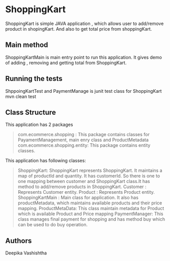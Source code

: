 # ShoppingKart

ShoppingKart is simple JAVA application , which allows user to add/remove product in shopingKart. And also to get total price from shoppingKart.

## Main method

ShoppingKartMain is main entry point to run this application. It gives demo of adding , removing and getting total from ShoppingKart.


## Running the tests

ShppoingKartTest and PaymentManage is junit test class for ShoppingKart
mvn clean test


## Class Structure
This application has 2 packages
> com.ecommerce.shopping : This package contains classes for PayamentManagement, main enry class and ProductMetadata
> com.ecommerce.shopping.entity: This package contains entity classes.
 
This application has following classes:

> ShoppingKart: ShoppingKart represents ShoppingKart. It maintains a map of productId and quantity. It has customerId. So there is one to one mapping between customer and ShoppingKart class.It has method to add/remove products in ShoppingKart. 
> Customer : Represents Customer entity.
> Product : Represents Product entity.
> ShoppingKartMain : Main class for application. It also has productMetadata, which maintains available products and their price mapping.
> ProductMetaData: This class maintain metadata for Product which is available Product and Price mapping
> PaymentManager: This class manages final payment for shopping and has method buy which can be used to do buy operation.


## Authors

Deepika Vashishtha